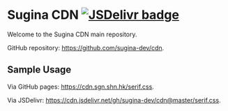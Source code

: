 # Sugina CDN [![JSDelivr badge](https://data.jsdelivr.com/v1/package/gh/sugina-dev/cdn/badge)](https://www.jsdelivr.com/package/gh/sugina-dev/cdn)

Welcome to the Sugina CDN main repository.

GitHub repository: <https://github.com/sugina-dev/cdn>.

## Sample Usage

Via GitHub pages: <https://cdn.sgn.shn.hk/serif.css>.

Via JSDelivr: <https://cdn.jsdelivr.net/gh/sugina-dev/cdn@master/serif.css>.
